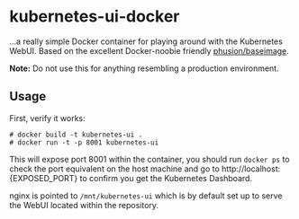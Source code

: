 # kubernetes-ui-docker

...a really simple Docker container for playing around with the Kubernetes WebUI. Based on the excellent Docker-noobie friendly [phusion/baseimage](https://github.com/phusion/baseimage-docker).


**Note:** Do not use this for anything resembling a production environment.

## Usage

First, verify it works:

    # docker build -t kubernetes-ui .
    # docker run -t -p 8001 kubernetes-ui

This will expose port 8001 within the container, you should run `docker ps` to check the port equivalent on the host machine and go to http://localhost:{EXPOSED_PORT} to confirm you get the Kubernetes Dashboard.

nginx is pointed to `/mnt/kubernetes-ui` which is by default set up to serve the WebUI located within the repository.
